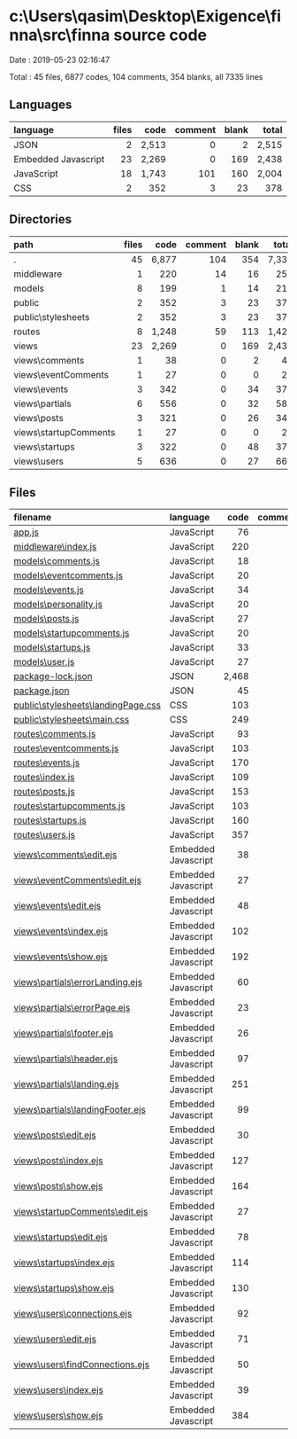 # c:\Users\qasim\Desktop\Exigence\finna\src\finna source code

Date : 2019-05-23 02:16:47

Total : 45 files,  6877 codes, 104 comments, 354 blanks, all 7335 lines

## Languages
| language | files | code | comment | blank | total |
| :--- | ---: | ---: | ---: | ---: | ---: |
| JSON | 2 | 2,513 | 0 | 2 | 2,515 |
| Embedded Javascript | 23 | 2,269 | 0 | 169 | 2,438 |
| JavaScript | 18 | 1,743 | 101 | 160 | 2,004 |
| CSS | 2 | 352 | 3 | 23 | 378 |

## Directories
| path | files | code | comment | blank | total |
| :--- | ---: | ---: | ---: | ---: | ---: |
| . | 45 | 6,877 | 104 | 354 | 7,335 |
| middleware | 1 | 220 | 14 | 16 | 250 |
| models | 8 | 199 | 1 | 14 | 214 |
| public | 2 | 352 | 3 | 23 | 378 |
| public\stylesheets | 2 | 352 | 3 | 23 | 378 |
| routes | 8 | 1,248 | 59 | 113 | 1,420 |
| views | 23 | 2,269 | 0 | 169 | 2,438 |
| views\comments | 1 | 38 | 0 | 2 | 40 |
| views\eventComments | 1 | 27 | 0 | 0 | 27 |
| views\events | 3 | 342 | 0 | 34 | 376 |
| views\partials | 6 | 556 | 0 | 32 | 588 |
| views\posts | 3 | 321 | 0 | 26 | 347 |
| views\startupComments | 1 | 27 | 0 | 0 | 27 |
| views\startups | 3 | 322 | 0 | 48 | 370 |
| views\users | 5 | 636 | 0 | 27 | 663 |

## Files
| filename | language | code | comment | blank | total |
| :--- | :--- | ---: | ---: | ---: | ---: |
| [app.js](file:///c%3A/Users/qasim/Desktop/Exigence/finna/src/finna%20source%20code/app.js) | JavaScript | 76 | 27 | 17 | 120 |
| [middleware\index.js](file:///c%3A/Users/qasim/Desktop/Exigence/finna/src/finna%20source%20code/middleware/index.js) | JavaScript | 220 | 14 | 16 | 250 |
| [models\comments.js](file:///c%3A/Users/qasim/Desktop/Exigence/finna/src/finna%20source%20code/models/comments.js) | JavaScript | 18 | 0 | 1 | 19 |
| [models\eventcomments.js](file:///c%3A/Users/qasim/Desktop/Exigence/finna/src/finna%20source%20code/models/eventcomments.js) | JavaScript | 20 | 0 | 2 | 22 |
| [models\events.js](file:///c%3A/Users/qasim/Desktop/Exigence/finna/src/finna%20source%20code/models/events.js) | JavaScript | 34 | 0 | 4 | 38 |
| [models\personality.js](file:///c%3A/Users/qasim/Desktop/Exigence/finna/src/finna%20source%20code/models/personality.js) | JavaScript | 20 | 0 | 1 | 21 |
| [models\posts.js](file:///c%3A/Users/qasim/Desktop/Exigence/finna/src/finna%20source%20code/models/posts.js) | JavaScript | 27 | 0 | 1 | 28 |
| [models\startupcomments.js](file:///c%3A/Users/qasim/Desktop/Exigence/finna/src/finna%20source%20code/models/startupcomments.js) | JavaScript | 20 | 0 | 2 | 22 |
| [models\startups.js](file:///c%3A/Users/qasim/Desktop/Exigence/finna/src/finna%20source%20code/models/startups.js) | JavaScript | 33 | 1 | 1 | 35 |
| [models\user.js](file:///c%3A/Users/qasim/Desktop/Exigence/finna/src/finna%20source%20code/models/user.js) | JavaScript | 27 | 0 | 2 | 29 |
| [package-lock.json](file:///c%3A/Users/qasim/Desktop/Exigence/finna/src/finna%20source%20code/package-lock.json) | JSON | 2,468 | 0 | 1 | 2,469 |
| [package.json](file:///c%3A/Users/qasim/Desktop/Exigence/finna/src/finna%20source%20code/package.json) | JSON | 45 | 0 | 1 | 46 |
| [public\stylesheets\landingPage.css](file:///c%3A/Users/qasim/Desktop/Exigence/finna/src/finna%20source%20code/public/stylesheets/landingPage.css) | CSS | 103 | 1 | 6 | 110 |
| [public\stylesheets\main.css](file:///c%3A/Users/qasim/Desktop/Exigence/finna/src/finna%20source%20code/public/stylesheets/main.css) | CSS | 249 | 2 | 17 | 268 |
| [routes\comments.js](file:///c%3A/Users/qasim/Desktop/Exigence/finna/src/finna%20source%20code/routes/comments.js) | JavaScript | 93 | 5 | 12 | 110 |
| [routes\eventcomments.js](file:///c%3A/Users/qasim/Desktop/Exigence/finna/src/finna%20source%20code/routes/eventcomments.js) | JavaScript | 103 | 4 | 12 | 119 |
| [routes\events.js](file:///c%3A/Users/qasim/Desktop/Exigence/finna/src/finna%20source%20code/routes/events.js) | JavaScript | 170 | 8 | 14 | 192 |
| [routes\index.js](file:///c%3A/Users/qasim/Desktop/Exigence/finna/src/finna%20source%20code/routes/index.js) | JavaScript | 109 | 6 | 10 | 125 |
| [routes\posts.js](file:///c%3A/Users/qasim/Desktop/Exigence/finna/src/finna%20source%20code/routes/posts.js) | JavaScript | 153 | 7 | 12 | 172 |
| [routes\startupcomments.js](file:///c%3A/Users/qasim/Desktop/Exigence/finna/src/finna%20source%20code/routes/startupcomments.js) | JavaScript | 103 | 4 | 12 | 119 |
| [routes\startups.js](file:///c%3A/Users/qasim/Desktop/Exigence/finna/src/finna%20source%20code/routes/startups.js) | JavaScript | 160 | 7 | 14 | 181 |
| [routes\users.js](file:///c%3A/Users/qasim/Desktop/Exigence/finna/src/finna%20source%20code/routes/users.js) | JavaScript | 357 | 18 | 27 | 402 |
| [views\comments\edit.ejs](file:///c%3A/Users/qasim/Desktop/Exigence/finna/src/finna%20source%20code/views/comments/edit.ejs) | Embedded Javascript | 38 | 0 | 2 | 40 |
| [views\eventComments\edit.ejs](file:///c%3A/Users/qasim/Desktop/Exigence/finna/src/finna%20source%20code/views/eventComments/edit.ejs) | Embedded Javascript | 27 | 0 | 0 | 27 |
| [views\events\edit.ejs](file:///c%3A/Users/qasim/Desktop/Exigence/finna/src/finna%20source%20code/views/events/edit.ejs) | Embedded Javascript | 48 | 0 | 8 | 56 |
| [views\events\index.ejs](file:///c%3A/Users/qasim/Desktop/Exigence/finna/src/finna%20source%20code/views/events/index.ejs) | Embedded Javascript | 102 | 0 | 9 | 111 |
| [views\events\show.ejs](file:///c%3A/Users/qasim/Desktop/Exigence/finna/src/finna%20source%20code/views/events/show.ejs) | Embedded Javascript | 192 | 0 | 17 | 209 |
| [views\partials\errorLanding.ejs](file:///c%3A/Users/qasim/Desktop/Exigence/finna/src/finna%20source%20code/views/partials/errorLanding.ejs) | Embedded Javascript | 60 | 0 | 0 | 60 |
| [views\partials\errorPage.ejs](file:///c%3A/Users/qasim/Desktop/Exigence/finna/src/finna%20source%20code/views/partials/errorPage.ejs) | Embedded Javascript | 23 | 0 | 1 | 24 |
| [views\partials\footer.ejs](file:///c%3A/Users/qasim/Desktop/Exigence/finna/src/finna%20source%20code/views/partials/footer.ejs) | Embedded Javascript | 26 | 0 | 3 | 29 |
| [views\partials\header.ejs](file:///c%3A/Users/qasim/Desktop/Exigence/finna/src/finna%20source%20code/views/partials/header.ejs) | Embedded Javascript | 97 | 0 | 6 | 103 |
| [views\partials\landing.ejs](file:///c%3A/Users/qasim/Desktop/Exigence/finna/src/finna%20source%20code/views/partials/landing.ejs) | Embedded Javascript | 251 | 0 | 18 | 269 |
| [views\partials\landingFooter.ejs](file:///c%3A/Users/qasim/Desktop/Exigence/finna/src/finna%20source%20code/views/partials/landingFooter.ejs) | Embedded Javascript | 99 | 0 | 4 | 103 |
| [views\posts\edit.ejs](file:///c%3A/Users/qasim/Desktop/Exigence/finna/src/finna%20source%20code/views/posts/edit.ejs) | Embedded Javascript | 30 | 0 | 4 | 34 |
| [views\posts\index.ejs](file:///c%3A/Users/qasim/Desktop/Exigence/finna/src/finna%20source%20code/views/posts/index.ejs) | Embedded Javascript | 127 | 0 | 12 | 139 |
| [views\posts\show.ejs](file:///c%3A/Users/qasim/Desktop/Exigence/finna/src/finna%20source%20code/views/posts/show.ejs) | Embedded Javascript | 164 | 0 | 10 | 174 |
| [views\startupComments\edit.ejs](file:///c%3A/Users/qasim/Desktop/Exigence/finna/src/finna%20source%20code/views/startupComments/edit.ejs) | Embedded Javascript | 27 | 0 | 0 | 27 |
| [views\startups\edit.ejs](file:///c%3A/Users/qasim/Desktop/Exigence/finna/src/finna%20source%20code/views/startups/edit.ejs) | Embedded Javascript | 78 | 0 | 11 | 89 |
| [views\startups\index.ejs](file:///c%3A/Users/qasim/Desktop/Exigence/finna/src/finna%20source%20code/views/startups/index.ejs) | Embedded Javascript | 114 | 0 | 9 | 123 |
| [views\startups\show.ejs](file:///c%3A/Users/qasim/Desktop/Exigence/finna/src/finna%20source%20code/views/startups/show.ejs) | Embedded Javascript | 130 | 0 | 28 | 158 |
| [views\users\connections.ejs](file:///c%3A/Users/qasim/Desktop/Exigence/finna/src/finna%20source%20code/views/users/connections.ejs) | Embedded Javascript | 92 | 0 | 0 | 92 |
| [views\users\edit.ejs](file:///c%3A/Users/qasim/Desktop/Exigence/finna/src/finna%20source%20code/views/users/edit.ejs) | Embedded Javascript | 71 | 0 | 1 | 72 |
| [views\users\findConnections.ejs](file:///c%3A/Users/qasim/Desktop/Exigence/finna/src/finna%20source%20code/views/users/findConnections.ejs) | Embedded Javascript | 50 | 0 | 1 | 51 |
| [views\users\index.ejs](file:///c%3A/Users/qasim/Desktop/Exigence/finna/src/finna%20source%20code/views/users/index.ejs) | Embedded Javascript | 39 | 0 | 1 | 40 |
| [views\users\show.ejs](file:///c%3A/Users/qasim/Desktop/Exigence/finna/src/finna%20source%20code/views/users/show.ejs) | Embedded Javascript | 384 | 0 | 24 | 408 |